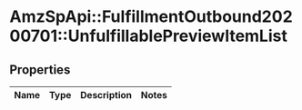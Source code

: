 # AmzSpApi::FulfillmentOutbound20200701::UnfulfillablePreviewItemList

## Properties
Name | Type | Description | Notes
------------ | ------------- | ------------- | -------------

